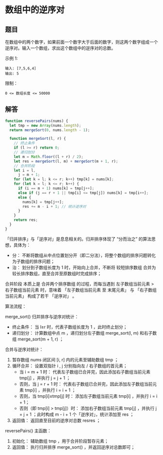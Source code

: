 # 数组中的逆序对

## 题目
在数组中的两个数字，如果前面一个数字大于后面的数字，则这两个数字组成一个逆序对。输入一个数组，求出这个数组中的逆序对的总数。

示例 1:
```
输入: [7,5,6,4]
输出: 5
```

限制：
```
0 <= 数组长度 <= 50000
```

## 解答
```js
function reversePairs(nums) {
  let tmp = new Array(nums.length);
  return mergeSort(0, nums.length - 1);

  function mergeSort(l, r) {
    // 终止条件
    if (l >= r) return 0;
    // 递归划分
    let m = Math.floor((l + r) / 2);
    let res = mergeSort(l, m) + mergeSort(m + 1, r);
    // 合并阶段
    let i = l,
      j = m + 1;
    for (let k = l; k <= r; k++) tmp[k] = nums[k];
    for (let k = l; k <= r; k++) {
      if (i == m + 1) nums[k] = tmp[j++];
      else if (j == r + 1 || tmp[i] <= tmp[j]) nums[k] = tmp[i++];
      else {
        nums[k] = tmp[j++];
        res += m - i + 1; // 统计逆序对
      }
    }
    return res;
  }
}
```

「归并排序」与「逆序对」是息息相关的。归并排序体现了 “分而治之” 的算法思想，具体为：

* 分： 不断将数组从中点位置划分开（即二分法），将整个数组的排序问题转化为子数组的排序问题；
* 治： 划分到子数组长度为 1 时，开始向上合并，不断将 较短排序数组 合并为 较长排序数组，直至合并至原数组时完成排序；

合并阶段 本质上是 合并两个排序数组 的过程，而每当遇到 左子数组当前元素 > 右子数组当前元素 时，意味着 「左子数组当前元素 至 末尾元素」 与 「右子数组当前元素」 构成了若干 「逆序对」 。


算法流程：

merge_sort() 归并排序与逆序对统计：

* 终止条件： 当 l≥r 时，代表子数组长度为 1 ，此时终止划分；
* 递归划分： 计算数组中点 m ，递归划分左子数组 merge_sort(l, m) 和右子数组 merge_sort(m + 1, r) ；

合并与逆序对统计：
1. 暂存数组 nums 闭区间 [i, r] 内的元素至辅助数组 tmp ；
2. 循环合并： 设置双指针 i , j 分别指向左 / 右子数组的首元素；
   * 当 i = m + 1 时： 代表左子数组已合并完，因此添加右子数组当前元素 tmp[j] ，并执行 j = j + 1 ；
   * 否则，当 j = r + 1 时： 代表右子数组已合并完，因此添加左子数组当前元素 tmp[i] ，并执行 i = i + 1 ；
   * 否则，当 tmp[i]≤tmp[j] 时： 添加左子数组当前元素 tmp[i] ，并执行 i = i + 1；
   * 否则（即 tmp[i] > tmp[j]）时： 添加右子数组当前元素 tmp[j] ，并执行 j = j + 1 ；此时构成 m - i + 1 个「逆序对」，统计添加至 res ；
3. 返回值： 返回直至目前的逆序对总数 resres ；

reversePairs() 主函数：

1. 初始化： 辅助数组 tmp ，用于合并阶段暂存元素；
2. 返回值： 执行归并排序 merge_sort() ，并返回逆序对总数即可；

